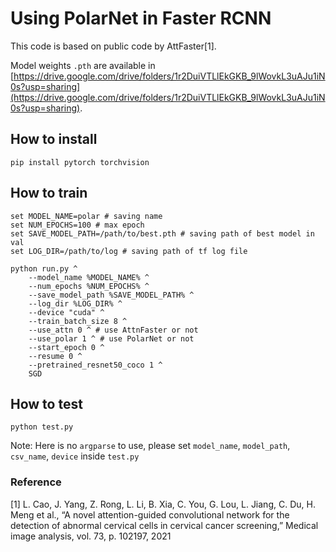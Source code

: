 # Using PolarNet in Faster RCNN

This code is based on public code by AttFaster[1].

Model weights `.pth` are available in [https://drive.google.com/drive/folders/1r2DuiVTLlEkGKB_9lWovkL3uAJu1iN0s?usp=sharing](https://drive.google.com/drive/folders/1r2DuiVTLlEkGKB_9lWovkL3uAJu1iN0s?usp=sharing).

## How to install
```
pip install pytorch torchvision
```

## How to train
```
set MODEL_NAME=polar # saving name
set NUM_EPOCHS=100 # max epoch
set SAVE_MODEL_PATH=/path/to/best.pth # saving path of best model in val
set LOG_DIR=/path/to/log # saving path of tf log file

python run.py ^
    --model_name %MODEL_NAME% ^
    --num_epochs %NUM_EPOCHS% ^
    --save_model_path %SAVE_MODEL_PATH% ^
    --log_dir %LOG_DIR% ^
    --device "cuda" ^
    --train_batch_size 8 ^
    --use_attn 0 ^ # use AttnFaster or not
    --use_polar 1 ^ # use PolarNet or not
    --start_epoch 0 ^
    --resume 0 ^
    --pretrained_resnet50_coco 1 ^
    SGD
```

## How to test
```
python test.py
```
Note: Here is no `argparse` to use, please set `model_name`, `model_path`, `csv_name`, `device` inside `test.py`

### Reference
[1] L. Cao, J. Yang, Z. Rong, L. Li, B. Xia, C. You, G. Lou, L. Jiang,
C. Du, H. Meng et al., “A novel attention-guided convolutional network
for the detection of abnormal cervical cells in cervical cancer screening,”
Medical image analysis, vol. 73, p. 102197, 2021

